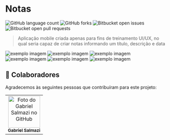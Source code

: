 
# Notas

<!---Esses são exemplos. Veja https://shields.io para outras pessoas ou para personalizar este conjunto de escudos. Você pode querer incluir dependências, status do projeto e informações de licença aqui--->

![GitHub language count](https://img.shields.io/github/languages/count/iuricode/README-template?style=for-the-badge)
![GitHub forks](https://img.shields.io/github/forks/iuricode/README-template?style=for-the-badge)
![Bitbucket open issues](https://img.shields.io/bitbucket/issues/iuricode/README-template?style=for-the-badge)
![Bitbucket open pull requests](https://img.shields.io/bitbucket/pr-raw/iuricode/README-template?style=for-the-badge)

> Aplicação mobile criada apenas para fins de treinamento UI/UX, no qual seria capaz de criar notas informando um título, descrição e data

<img src="https://lh3.googleusercontent.com/fife/AAWUweXrSLJjZkB2Ajt4hK53dPBMArgmdlARu-pauvlaWwtWuNaYLGkRmLkERNglvVlzj0YAtyYk5kHylEwzwj9HsdsmSAMvHXecq91GDz74I1fjKjGW9wq5HWyfofMkrU85keINgPHbhE2En8XQiof6uEUn91zSK1uFQAvZMJ4TTWhVeyZ1uoOlRPon0Vpq6y9v8Si-EGVivlzaCP7CKuP4aEEbT03nBmz7FR1rv3XvTT14xTEJ8uiiiaDzge1yLGeAy6dR0WKAulXGqAy74VrHxLlLENruH2L6K0CY6bq286MHZmIo4fvG3sKluRzDJaV36v2Wh8sxs0QFCT8FiUrnFQmLGrtH3zttDPie8mp44VKTgbi0p49GMbMTvAMjHYojK6dw5URbezt60owgEP63dwYghkwYgIgq23rVEj_uq2kCJ3LLvwHnTdM5I_kAUX07NxRxPn552DLQJkgroEhQeZqRYx_CzMNn2A3sShVZ0_VTzrwOqWP_fcstB0ahdtTIn51AQhOCe3lf8n7h9EQalvmv0yRnKuqxTCWcS9DmbzGu1MJlOsa0y61oNAQc38_QbIkb7PNmHSjnVLrLbhAz0qy8_iStAvvxf5h03z-tpp-pSLEPPFZJq5J_x-YagWcsC3NXZLFwreMA3wLztmuU2K61dJqsY0_ZNZWfXXfaVLb1kVuqhOZY9zaiFGdOAI0Z3qCrJnmzeJNq-kwCke68rYjJ9ywQvVL1w9_dRlvZ41UtT2e2N1reJMuA3XByJEf-Fb15T_45BQ=w1389-h969" alt="exemplo imagem">
<img src="https://lh3.googleusercontent.com/fife/AAWUweULqHWJLG1gK4v6FeYXgDtKLIXl-k5ZVNAekd3tA7tHtibdsm8MGIGCW4RZp9hLd6CantLKc5sbOyzzT1lXPVl3eROB0kCxfXbE2ux8RUY8XmDQGtEIzeF8D3ai3WXMpjDHSoUX1OYfPodjPEv0Bp0Aggo0syHk1IhxTcE-XnfL3jiqq3zqlx2Xs5-nQl96hVDAOePHJzG-OaW_mBb49IBweqHnR3XS82GHBUTCYHMZHsoAdH6TCa0ma-rLerzbhe_YR-FV5pS4JEjX8IBNYAH8lCSOJTlCs5upCbHmLIdr3bdSYEHsu420GGLpcg_NeXHt8_apKLXt5_MWNdIJAoKnabpNSOC56pAv1M0kG1Fru_gtV9pooiTZ895Q0EnzkjXBh4_jopuz9jPq315DezENhWf4t6z9QwuOPE8-4zUO2-1uX-GE3nKz4d29lh5Db6m1lP4dUnFIZWo0TeNkzViYP1RSX4t5pApCBJhU8Uw3fcXT4GMPkjEk_73bxO9ePgXiGJdFQJA2v39mfhdaQdmTgLM34MukgUsSe1R9QSK_L3h7FF2MSC1eHpDqCvTIP5h6TRvmP4Fm6okN-M9HFoI6j-_ijPIxRzdAFP159URbC36yNUnO-DL5t5KCrvtbAA30tedY42r99KyXI1HhNDg2U274P1l2wEp_Apl0qc6GT04vpqYqMi3GmapXfkJr9-6cgJsSir7JJdHKO0Rq9qMBy-mRXVyOFrUKl8lTrmkdSl8AnJ6SOIZn5RKnh2Eqb-DVZrfiSw=w1389-h969" alt="exemplo imagem">
<img src="https://lh3.googleusercontent.com/fife/AAWUweWVatlDYb4sjzm97dvIThqzwBqZrSaVvmqffnqu9Cg2LCWidC9C5pnliEaVxO95O1EArelWTFaeOM0hZhFK0lA157wTZMdjR4cgxegcZDuzAhHxIxRPZMtLq9z_TXm5r3BKSllg-sCYYFwtqdDA6enIzM7p6aua0d_PJZzukffEY7Q_WbmmstBdor6lXI2Y_DEVflHkD-r6wj2RY5a-ZjLrkKLYDoyMTKk5Xe2B35Q62s-bqEfxbhyz2tA3OHjrneNxOR4rJA3juEHg_TxDQd6H9CTU0TMlJzqToxwFtfuSFKk4ige4IZSclu8t-c_2zOjmIdphGr2r_VqcXdI0BuTkoLQnloKeP4nUz7YwuCK7iXsLAiNE1rIF3YAljBZ87juUoFRkPccbYf3n_x4oPTWC2pSR5PWsuxCAy2QEu-Mvmq07QWnWWDq72yXlinnZcbUqh82-o-jQSAZDXCJx6vC2F1u_4k4DAFROQ00YpMgDAKN6Jz0TRt8ZV74DtBpmzzhkuUi9THrqFcU8V27eOEqZ_ljq84Rgn0slIEBOr97x1k_G65JDJ57diqnn2tXkzWFsREXgfooG46JNY7Kcx0okPv8f-it8pjuHKLWCTUEbdbmruI-aWsDTYviPVrs0ER6TlDeG2TvXgrnX73pmmHp3QrCiMEDv6P7sKG4PXw-MqZMIFh2pvmyMOLqcF1S9c41Kvt6pmR5_mP43ue3ZYIwTfDRcNjksg2IYEs55HTcLVbzqjU_eLKz0miqIK_vrFafgX2vhYg=w1389-h969" alt="exemplo imagem">
<img src="https://lh3.googleusercontent.com/fife/AAWUweVmAi3lyUUjQn2fCFSifcxpvRT57DsZUJOeb0ViPei_YSzocNq0k7Lg65wqUTfh8ypJG3hN3ERNBfbxkcq-ZswNUaYun5uB6H7hljqxj5dFuFi0jM1yK2c_n8Spdeg2gkgJPN4-L0lkUdgCb1EeSdyHv0wOH5Fqo1205Lyv32BZu8pHybW8Ebn9Vb_W-Sk6bwWX0-_YwIuBNVniZrcfNo7wKQNmUvVCcQWxd0501Oq8OHZjNjlF1ecz4lrVJmPTBoLKdBnFGv6wxKYYTnb92TmO0oFFAvmMm169mBOuyXdtHpG9eRXsfBHegOnMisDr8q8SreTw6D-1cNmewCiMSL-G3wsqwE7TiChQCTPULmE4iT9n2e2GKPcMB_D_VgYpOX5IhJKvDU_cQz2Q4QSiba4hQmu9dT_zWxRC9EJpwl9fU_DRyWWk06dq8qZ58C4V0Gbo97kEUSlNqM6SjCxSvD2VusPrsBEkfHWLkfHHYzCS8v03-HiVftO2VZ2ESLxAgX0KwB6QptyF5PiWFuTYr1vSQASMTXra6DzJjaxHolR9AqLTia-N_Bb7-fezti7693BcyXKsZDJvXQBEm6tPhkQRulHDvzfJcWFKYAgwQ0GinrgcDEq1mtToZjMdDuCFwP7LZM-NOP3ch2sd5erId46KNyCm5GH3v3u5dAUHWmpw31M0QmbcdblPJjM95nn9Zlitzt7ds0VZrH7gtv7YH2GeE_Msfqwa_nTuh9RiWI_s6sm9FInwI2WxprVk0zN445sj_DYzTA=w1389-h969" alt="exemplo imagem">
<img src="https://lh3.googleusercontent.com/fife/AAWUweVLegvty592uABO-KMrOQca99rDSE9pBySjNDn2-Qhy5PaU9dLc-3T88J8v_DQcAsKMKl1HhPajDx8EbGwYQmoX82jeXJNOjW7d-tIhgXVPIMuhhuB9Rgs5fGBE7KbW-cZDHVDsioZXEBgK8qDyLQiDHCCzSChqRQwGYni4LfTFoviYc-JUe4Zj3sPp2T4IMSTQtY_QZWUm_FO0h5kd7s1zxc9ZxkZvA-1NUzJCoXaG-lsmhcnSHoHW8IAcWUhfMhAtoo-I2PI3MG_fyQOup9clSj7NKawzj5gSqtwXX4T2UBTrA23czcpRh1GjyZN0CpGcbuLW7-K4UBhSlvt7o2e6-ieqfW4yaAO8XSld3b7nI6hL5XC9gUMR_uj4xV2oMi9GIP5Lpwyyd8sLWZm61_AlXAq24Cfb65IaO_hzkQeFPzFCV_YSMGYO_HXEZYO1aUKvnVdF8LfSiKPy071mp-Y0-Fw3_CPXVZnySQ7Kqfp-FfhsinHPGGZN21h2B2-LRb27NrAqQW9A3EFGPTUJcp8x1gQM4ZxvaDN8B3KSQLKdsv-61TR0DTlwVINd1_Ae16hlFMbLzQ00Xc0wVONs3yeLdoS9Lal-6j66bNZ-YerI2R4k-eLlm0a07gv-5Zizg68txLGclWzhqybYyxqAjTeGWydXsE50atfIi-21bXlEwbUapx-K9A8jXA8pX_HRnOleD9drfuhW--f41j4h7OuPcHPa4BQ0wOxDQo_E9diWwBoJIKqXqbGPKoaKwSgnRqJh_Z50-g=w1389-h969" alt="exemplo imagem">
<img src="https://lh3.googleusercontent.com/fife/AAWUweWrzANFaFTNya3qiI5hrnGD4fYLLgV6lay4WzbyAM1R64OD3QR0NQDi5pCpqt8ud-P6Dz8rxKFZDh7KbG_QAfGTIphrQ6LvELfhuZ8bAnEGontZS6-ESdmrQgoOfx_YygrKDZXrL05x-_2mf0S-wUILSM_XZKPLjnSMV51h7FDn159UUbGC8enhUiLLmPdSJz1SSpFFlo8NV89BQoldL0joFYdIYxusvpZRf0DQhEGO7AoeOQ2qpOEQJn_WCIZCK4boYQZjGriNBJ1AcUgIMqULTmsGVpPbHKJmGrgK197rfVGcyzyf1pPdAcs0cgX53VD1xdrXX7BkzVNBVDO64S0744EL51DGimM1q7CQiTXIOOcq7_Ep4ou8jobFdvtXunPGXBp8uAERQO3H1DQ6LWDFZPaGUThVedzJgQDXg8RZA5lgiH7g2LLTFkBR4FjfQIwx6a8jRFmjGyXCydaWcIpeD86-qcRXOfITsA5vVNS8Mb55CDOf8q5xWL3nD3jP7LNQaqWtXp0VRpxyM7w0Q-uX6NzZ_TVJOAODhblrk8PtzWIDokuhByUryUUOhoOyI7FMHHmC10-nFChRbiO3Abj-0oDAtGpawHCSqrfRBfs9_iDX4_3f4IEuG74C5nu7vQz3t2z6c1qgF9dXSp3JYZ4WbxeT66N3guLJcInetEkJpH12K-HmgOtaqddFEWeAOw0RqPTiFZV4avEvxL3hmDDpHdUM8GleiDQrc4FZTtq-ScQQnNy-mI17cQUSmCxyoaQO7PYF3g=w1389-h969" alt="exemplo imagem">


## 🤝 Colaboradores

Agradecemos às seguintes pessoas que contribuíram para este projeto:

<table>
  <tr>
    <td align="center">
      <a href="#">
        <img src="https://avatars.githubusercontent.com/u/73569650?v=4" width="100px;" alt="Foto do Gabriel Salmazi no GitHub"/><br>
        <sub>
          <b>Gabriel Salmazi</b>
        </sub>
      </a>
    </td>
  </tr>
</table>
